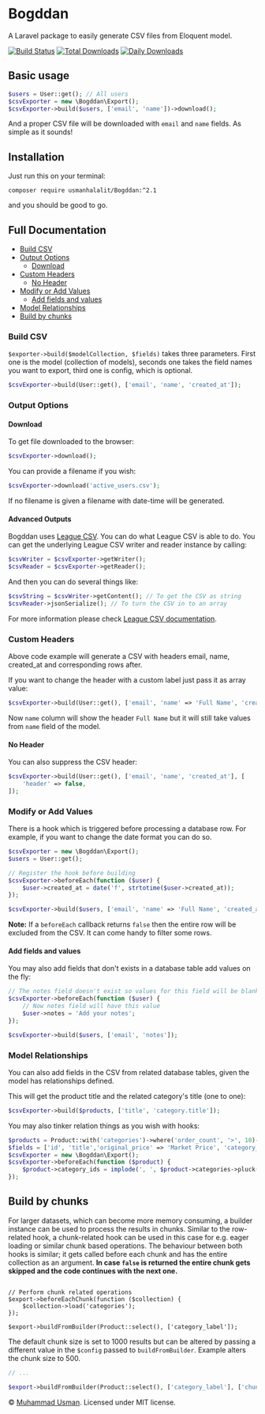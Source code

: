 # Bogddan

A Laravel package to easily generate CSV files from Eloquent model.

[![Build Status](https://travis-ci.org/usmanhalalit/Bogddan.svg?branch=master)](https://travis-ci.org/usmanhalalit/Bogddan)
[![Total Downloads](https://poser.pugx.org/usmanhalalit/Bogddan/downloads)](https://packagist.org/packages/usmanhalalit/Bogddan)
[![Daily Downloads](https://poser.pugx.org/usmanhalalit/Bogddan/d/daily)](https://packagist.org/packages/usmanhalalit/Bogddan)

## Basic usage

```php
$users = User::get(); // All users
$csvExporter = new \Bogddan\Export();
$csvExporter->build($users, ['email', 'name'])->download();
```

And a proper CSV file will be downloaded with `email` and `name` fields. As simple as it sounds!

## Installation

Just run this on your terminal:

```
composer require usmanhalalit/Bogddan:^2.1
```
and you should be good to go.

## Full Documentation

 - [Build CSV](#build-csv)
 - [Output Options](#output-options)
    - [Download](#download)
 - [Custom Headers](#custom-headers)
    - [No Header](#no-header)
 - [Modify or Add Values](#modify-or-add-values)
    - [Add fields and values](#add-fields-and-values)
 - [Model Relationships](#model-relationships)
 - [Build by chunks](#build-by-chunks)


### Build CSV

`$exporter->build($modelCollection, $fields)` takes three parameters.
First one is the model (collection of models), seconds one takes the field names
 you want to export, third one is config, which is optional.

```php
$csvExporter->build(User::get(), ['email', 'name', 'created_at']);
```

### Output Options
#### Download

To get file downloaded to the browser:
```php
$csvExporter->download();
```

You can provide a filename if you wish:
```php
$csvExporter->download('active_users.csv');
```
If no filename is given a filename with date-time will be generated.

#### Advanced Outputs

Bogddan uses [League CSV](http://csv.thephpleague.com/). You can do what League CSV
is able to do. You can get the underlying League CSV writer and reader instance by calling:

```php
$csvWriter = $csvExporter->getWriter();
$csvReader = $csvExporter->getReader();
```

And then you can do several things like:
```php
$csvString = $csvWriter->getContent(); // To get the CSV as string
$csvReader->jsonSerialize(); // To turn the CSV in to an array
```

For more information please check [League CSV documentation](http://csv.thephpleague.com/).


### Custom Headers

Above code example will generate a CSV with headers email, name, created_at and corresponding rows after.

If you want to change the header with a custom label just pass it as array value:
```php
$csvExporter->build(User::get(), ['email', 'name' => 'Full Name', 'created_at' => 'Joined']);
```

Now `name` column will show the header `Full Name` but it will still take
values from `name` field of the model.

#### No Header

You can also suppress the CSV header:
```php
$csvExporter->build(User::get(), ['email', 'name', 'created_at'], [
    'header' => false,
]);
```

### Modify or Add Values

There is a hook which is triggered before processing a database row.
  For example, if you want to change the date format you can do so.
```php
$csvExporter = new \Bogddan\Export();
$users = User::get();

// Register the hook before building
$csvExporter->beforeEach(function ($user) {
    $user->created_at = date('f', strtotime($user->created_at));
});

$csvExporter->build($users, ['email', 'name' => 'Full Name', 'created_at' => 'Joined']);
```

**Note:** If a `beforeEach` callback returns `false` then the entire row will be
excluded from the CSV. It can come handy to filter some rows.

#### Add fields and values

You may also add fields that don't exists in a database table add values on the fly:

```php
// The notes field doesn't exist so values for this field will be blank by default
$csvExporter->beforeEach(function ($user) {
    // Now notes field will have this value
    $user->notes = 'Add your notes';
});

$csvExporter->build($users, ['email', 'notes']);
```

### Model Relationships

You can also add fields in the CSV from related database tables, given the model
 has relationships defined.

This will get the product title and the related category's title (one to one):
```php
$csvExporter->build($products, ['title', 'category.title']);
```

You may also tinker relation things as you wish with hooks:

```php
$products = Product::with('categories')->where('order_count', '>', 10)->orderBy('order_count', 'desc')->get();
$fields = ['id', 'title','original_price' => 'Market Price', 'category_ids',];
$csvExporter = new \Bogddan\Export();
$csvExporter->beforeEach(function ($product) {
    $product->category_ids = implode(', ', $product->categories->pluck('id')->toArray());
});
```

## Build by chunks

For larger datasets, which can become more memory consuming, a builder instance can be used to process the results in chunks. Similar to the row-related hook, a chunk-related hook can be used in this case for e.g. eager loading or similar chunk based operations. The behaviour between both hooks is similar; it gets called before each chunk and has the entire collection as an argument. **In case `false` is returned the entire chunk gets skipped and the code continues with the next one.**

```$export = new Export();

// Perform chunk related operations
$export->beforeEachChunk(function ($collection) {
    $collection->load('categories');
});

$export->buildFromBuilder(Product::select(), ['category_label']);
```

The default chunk size is set to 1000 results but can be altered by passing a different value in the `$config` passed to `buildFromBuilder`. Example alters the chunk size to 500.

```php
// ...

$export->buildFromBuilder(Product::select(), ['category_label'], ['chunk' => 500]);
```

&copy; [Muhammad Usman](http://usman.it/). Licensed under MIT license.
